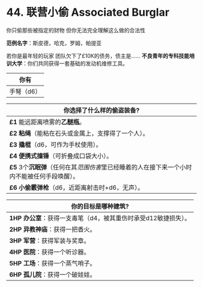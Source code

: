 # 44. 联营小偷 Associated Burglar
你只偷那些被指定的财物
但你无法完全理解这么做的合法性

**范例名字**：斯皮德，哈克，罗姆，帕提亚

若你是最年轻的玩家
团队欠下了£10K的债务，债主是……
**不良青年的专科技能培训大学**：你们共同获得一套基础的发动机维修工具。

| 你有                 |
| ------------------------ |
| 手弩（d6） |

| 你选择了什么样的偷盗装备?                 |
| ------------------------ |
| **£1** 能远距离喷雾的**乙醚瓶**。 |
| **£2** **粘绳**（能粘在石头或金属上，支撑得了一个人）。         |
| **£3** **撬棍**（d6，可作为手杖使用）。         |
| **£4** **便携式撞锤**（可折叠成口袋大小）。         |
| **£5** 3个**沉眠弹**（任何在其*范围伤害*里已经睡着的人在接下来一个小时内不能被任何手段唤醒）。   |
| **£6** **小偷霰弹枪**（d6，近距离射击时+d6，无声）。   |

| 你的目标是哪种建筑?               |
| ------------------------ |
| **1HP** **办公室**：获得一支毒笔（d4，被其重伤时承受d12敏捷损失）。 |
| **2HP** **异教神庙**：获得一把香火。        |
| **3HP** **军营**：获得军装与奖章。        |
| **4HP** **医院**：获得一个听诊器。         |
| **5HP** **工场**：获得一个蒸气哨子。   |
| **6HP** **孤儿院**：获得一个破娃娃。|
